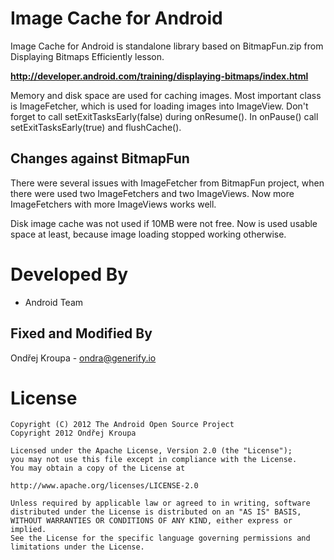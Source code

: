 Image Cache for Android
=======================

Image Cache for Android is standalone library based on BitmapFun.zip from
Displaying Bitmaps Efficiently lesson.

**http://developer.android.com/training/displaying-bitmaps/index.html**

Memory and disk space are used for caching images. Most important class is ImageFetcher, which
is used for loading images into ImageView. Don't forget to call setExitTasksEarly(false)
during onResume(). In onPause() call setExitTasksEarly(true) and flushCache().

Changes against BitmapFun
-------------------------

There were several issues with ImageFetcher from BitmapFun project, when there were used
two ImageFetchers and two ImageViews. Now more ImageFetchers with more ImageViews works
well.

Disk image cache was not used if 10MB were not free. Now is used usable space at least,
because image loading stopped working otherwise.



Developed By
============

* Android Team


Fixed and Modified By
---------------------

Ondřej Kroupa - <ondra@generify.io>



License
=======

    Copyright (C) 2012 The Android Open Source Project
    Copyright 2012 Ondřej Kroupa

    Licensed under the Apache License, Version 2.0 (the "License");
    you may not use this file except in compliance with the License.
    You may obtain a copy of the License at

    http://www.apache.org/licenses/LICENSE-2.0

    Unless required by applicable law or agreed to in writing, software
    distributed under the License is distributed on an "AS IS" BASIS,
    WITHOUT WARRANTIES OR CONDITIONS OF ANY KIND, either express or implied.
    See the License for the specific language governing permissions and
    limitations under the License.
